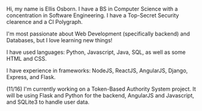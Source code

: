 Hi, my name is Ellis Osborn. I have a BS in Computer Science with a concentration in Software Engineering. I have a Top-Secret Security clearence and a CI Polygraph.

I'm most passionate about Web Development (specifically backend) and Databases, but I love learning new things!

I have used languages: Python, Javascript, Java, SQL, as well as some HTML and CSS.

I have experience in frameworks: NodeJS, ReactJS, AngularJS, Django, Express, and Flask.

(11/16) I'm currently working on a Token-Based Authority System project. It will be using Flask and Python for the backend, AngularJS and Javascript, and SQLite3 to handle user data.
